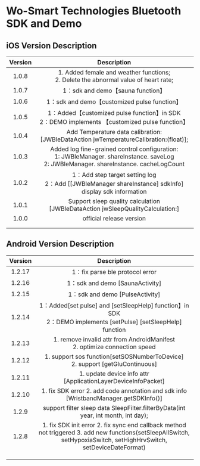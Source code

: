 # Wo-Smart Technologies Bluetooth SDK and Demo 



## iOS  Version Description

| Version |                         Description                          |
| :-----: | :----------------------------------------------------------: |
|  1.0.8  | 1. Added female and weather functions;<br/>2. Delete the abnormal value of heart rate; |
|  1.0.7  |              1：sdk and demo【sauna function】               |
|  1.0.6  |         1：sdk and demo【customized pulse function】         |
|  1.0.5  | 1：Added【customized pulse function】in SDK<br />2：DEMO implements 【customized pulse function】 |
|  1.0.4  | Add Temperature data calibration:<br />[JWBleDataAction jwTemperatureCalibration:(float)]; |
|  1.0.3  | Added log fine-grained control configuration:<br/>1: JWBleManager. shareInstance. saveLog<br/>2: JWBleManager. shareInstance. cacheLogCount |
|  1.0.2  | 1：Add step target setting log  <br />2：Add [[JWBleManager shareInstance] sdkInfo] display sdk information |
|  1.0.1  | Support sleep quality calculation<br />[JWBleDataAction jwSleepQualityCalculation:] |
|  1.0.0  |                   official release version                   |
|         |                                                              |
|         |                                                              |



## Android  Version Description

| Version |                         Description                          |
| :-----: | :----------------------------------------------------------: |
| 1.2.17  | 1：fix parse ble protocol error  |
| 1.2.16  | 1：sdk and demo [SaunaActivity]  |
| 1.2.15  | 1：sdk and demo [PulseActivity]  |
| 1.2.14  | 1：Added[set pulse] and [setSleepHelp] function】in SDK<br />2：DEMO implements [setPulse] [setSleepHelp] function |
| 1.2.13  |     1. remove invalid attr from AndroidManifest<br /> 2. optimize connection speed|
| 1.2.12  |     1. support sos function[setSOSNumberToDevice]<br /> 2. support [getGluContinuous]|
| 1.2.11  |     1. update device info attr [ApplicationLayerDeviceInfoPacket] |
| 1.2.10  |     1. fix SDK error 2. add code annotation and sdk info [WristbandManager.getSDKInfo()]    |
|  1.2.9  | support filter sleep data SleepFilter.filterByData(int year, int month, int day); |
|  1.2.8  | 1. fix SDK init error 2. fix sync end callback method not triggered 3. add new functions(setSleepAllSwitch, setHypoxiaSwitch, setHighHrvSwitch, setDeviceDateFormat) |
|         |                                                              |
|         |                                                              |
|         |                                                              |
